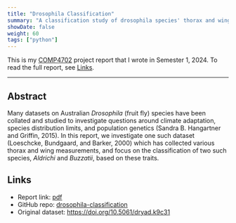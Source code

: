 ```yaml
---
title: "Drosophila Classification"
summary: "A classification study of drosophila species' thorax and wing traits"
showDate: false
weight: 60
tags: ["python"]
---
```


This is my [COMP4702](https://my.uq.edu.au/programs-courses/course.html?course_code=COMP4702) project report that I wrote in Semester 1, 2024. To read the full report, see [Links](#links).

---

## Abstract

Many datasets on Australian *Drosophila* (fruit fly) species have been collated and studied to investigate questions around climate adaptation, species distribution limits, and population genetics (Sandra B. Hangartner and Griffin, 2015). In this report, we investigate one such dataset (Loeschcke, Bundgaard, and Barker, 2000) which has collected various thorax and wing measurements, and focus on the classification of two such species, *Aldrichi* and *Buzzatii*, based on these traits.

## Links

* Report link: [pdf](/projects/drosophila-classification/report.pdf)
* GitHub repo: [drosophila-classification](https://github.com/LimaoC/drosophila-classification)
* Original dataset: https://doi.org/10.5061/dryad.k9c31

